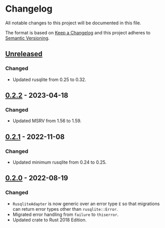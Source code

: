 # Changelog
All notable changes to this project will be documented in this file.

The format is based on [Keep a Changelog](http://keepachangelog.com/en/1.0.0/)
and this project adheres to [Semantic Versioning](http://semver.org/spec/v2.0.0.html).


<!-- next-header -->
## [Unreleased]

### Changed
- Updated rusqlite from 0.25 to 0.32.

## [0.2.2] - 2023-04-18
### Changed
- Updated MSRV from 1.56 to 1.59.

## [0.2.1] - 2022-11-08
### Changed
- Updated minimum rusqlite from 0.24 to 0.25.

## [0.2.0] - 2022-08-19
### Changed
- `RusqliteAdapter` is now generic over an error type `E` so that migrations can return error types other than `rusqlite::Error`.
- Migrated error handling from `failure` to `thiserror`.
- Updated crate to Rust 2018 Edition.


<!-- next-url -->
[Unreleased]: https://github.com/aschampion/schemer/compare/schemer-rusqlite-v0.2.2...HEAD
[0.2.2]: https://github.com/aschampion/schemer/compare/schemer-rusqlite-v0.2.1...schemer-rusqlite-v0.2.2"
[0.2.1]: https://github.com/aschampion/schemer/compare/schemer-rusqlite-v0.2.0...schemer-rusqlite-v0.2.1
[0.2.0]: https://github.com/aschampion/schemer/compare/schemer-rusqlite=v0.1.0...schemer-rusqlite-v0.2.0
